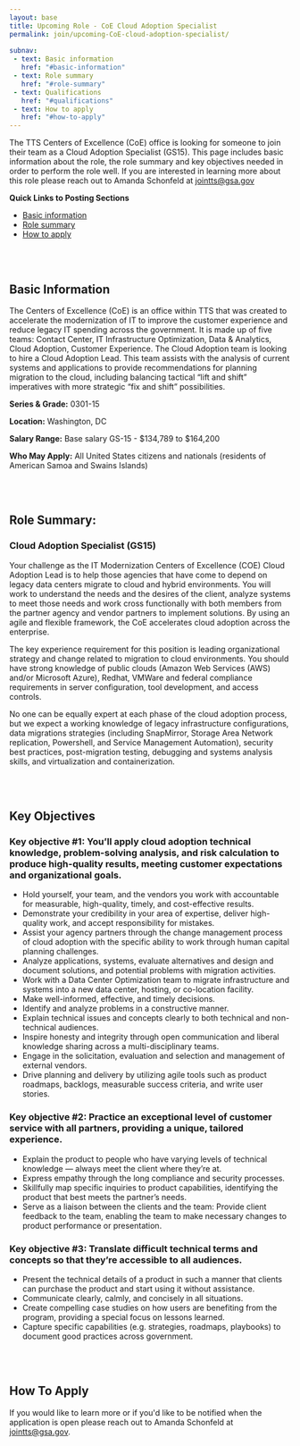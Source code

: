 ```yaml
---
layout: base
title: Upcoming Role - CoE Cloud Adoption Specialist
permalink: join/upcoming-CoE-cloud-adoption-specialist/ 
 
subnav:
 - text: Basic information
   href: "#basic-information"
 - text: Role summary
   href: "#role-summary" 
 - text: Qualifications
   href: "#qualifications"
 - text: How to apply
   href: "#how-to-apply"
---
```


The TTS Centers of Excellence (CoE) office is looking for someone to join their team as a Cloud Adoption Specialist (GS15). This page includes basic information about the role, the role summary and key objectives needed in order to perform the role well. 
If you are interested in learning more about this role please reach out to Amanda Schonfeld at 
[jointts@gsa.gov](mailto:jointts@gsa.gov)

**Quick Links to Posting Sections**
- [Basic information]({{site.baseurl}}/join/upcoming-CoE-cloud-adoption-lead/#basic-information)
- [Role summary]({{site.baseurl}}/join/upcoming-CoE-cloud-adoption-lead/#role-summary)
- [How to apply]({{site.baseurl}}/join/upcoming-CoE-cloud-adoption-lead/#how-to-apply)


<div class="paragraph"><p><br>
<br></p></div>


## Basic Information

The Centers of Excellence (CoE) is an office within TTS that was created to accelerate the modernization of IT to improve 
the customer experience and reduce legacy IT spending across the government. It is made up of five teams: Contact Center, IT 
Infrastructure Optimization, Data & Analytics, Cloud Adoption, Customer Experience. The Cloud Adoption team is looking to 
hire a Cloud Adoption Lead.  This team assists with the analysis of current systems and applications to provide recommendations 
for planning migration to the cloud, including balancing tactical “lift and shift” imperatives with more strategic “fix and 
shift” possibilities.

**Series & Grade:** 
0301-15 

**Location:** 
Washington, DC

**Salary Range:** 
Base salary GS-15 - $134,789 to $164,200

**Who May Apply:**
All United States citizens and nationals (residents of American Samoa and Swains Islands) 

<div class="paragraph"><p><br>
<br></p></div>


## Role Summary: 

### Cloud Adoption Specialist (GS15)

Your challenge as the IT Modernization Centers of Excellence (COE) Cloud Adoption Lead is to help those agencies that have 
come to depend on legacy data centers migrate to cloud and hybrid environments. You will work to understand the needs and 
the desires of the client, analyze systems to meet those needs and work cross functionally with both members from the partner agency and vendor partners to implement solutions.  By using an agile and flexible framework, the CoE accelerates cloud adoption across the enterprise.

The key experience requirement for this position is leading organizational strategy and change related to migration to cloud
environments. You should have strong knowledge of public clouds (Amazon Web Services (AWS) and/or Microsoft Azure), Redhat,
VMWare and federal compliance requirements in server configuration, tool development, and access controls.

No one can be equally expert at each phase of the cloud adoption process, but we expect a working knowledge of legacy 
infrastructure configurations, data migrations strategies (including SnapMirror, Storage Area Network replication, Powershell, and Service Management Automation), security best practices, post-migration testing, debugging and systems analysis skills, and virtualization and containerization.

<div class="paragraph"><p><br>
<br></p></div>

## Key Objectives

### Key objective #1: You’ll apply cloud adoption technical knowledge, problem-solving analysis, and risk calculation to produce high-quality results, meeting customer expectations and organizational goals.

- Hold yourself, your team, and the vendors you work with accountable for measurable, high-quality, timely, and 
cost-effective results.
- Demonstrate your credibility in your area of expertise, deliver high-quality work, and accept responsibility for mistakes.
- Assist your agency partners through the change management process of cloud  adoption with the specific ability to work 
through human capital planning challenges.
- Analyze applications, systems, evaluate alternatives and design and document solutions, and potential problems with 
migration activities. 
- Work with a Data Center Optimization team to migrate infrastructure and systems into a new data center, hosting, or 
co-location facility.
- Make well-informed, effective, and timely decisions.
- Identify and analyze problems in a constructive manner.
- Explain technical issues and concepts clearly to both technical and non-technical audiences.
- Inspire honesty and integrity through open communication and liberal knowledge sharing across a multi-disciplinary teams.
- Engage in the solicitation, evaluation and selection and management of external vendors.
- Drive planning and delivery by utilizing agile tools such as product roadmaps, backlogs, measurable success criteria, and 
write user stories.



### Key objective #2: Practice an exceptional level of customer service with all partners, providing a unique, tailored experience.

- Explain the product to people who have varying levels of technical knowledge — always meet the client where they’re at. 
- Express empathy through the long compliance and security processes.  
- Skillfully map specific inquiries to product capabilities, identifying the product that best meets the partner’s needs.
- Serve as a liaison between the clients and the team: Provide client feedback to the team, enabling the team to make 
necessary changes to product performance or presentation.


### Key objective #3: Translate difficult technical terms and concepts so that they’re accessible to all audiences.

- Present the technical details of a product in such a manner that clients can purchase the product and start using it 
without assistance. 
- Communicate clearly, calmly, and concisely in all situations. 
- Create compelling case studies on how users are benefiting from the program, providing a special focus on lessons learned. 
- Capture specific capabilities (e.g. strategies, roadmaps, playbooks) to document good practices across government.


<div class="paragraph"><p><br>
<br></p></div>


## How To Apply

If you would like to learn more or if you'd like to be notified when the application is open please reach out to 
Amanda Schonfeld at [jointts@gsa.gov](mailto:jointts@gsa.gov).
